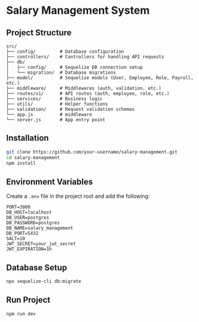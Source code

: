 # Salary Management System

## Project Structure

```
src/
├── config/         # Database configuration
├── controllers/    # Controllers for handling API requests
├── db/
│   ├── config/     # Sequelize DB connection setup
│   └── migration/  # Database migrations
├── model/          # Sequelize models (User, Employee, Role, Payroll, etc.)
├── middleware/     # Middlewares (auth, validation, etc.)
├── routes/v1/      # API routes (auth, employee, role, etc.)
├── services/       # Business logic
├── utils/          # Helper functions
├── validation/     # Request validation schemas
└── app.js          # middleware
└── server.js       # App entry point
```

## Installation

```bash
git clone https://github.com/your-username/salary-management.git
cd salary-management
npm install
```

## Environment Variables

Create a `.env` file in the project root and add the following:

```env
PORT=3000
DB_HOST=localhost
DB_USER=postgres
DB_PASSWORD=postgres
DB_NAME=salary_management
DB_PORT=5432
SALT=10
JWT_SECRET=your_jwt_secret
JWT_EXPIRATION=1h
```

## Database Setup

```bash
npx sequelize-cli db:migrate
```

## Run Project

```bash
npm run dev
```
